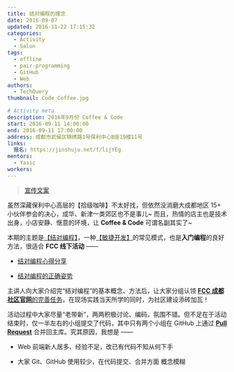 ```yaml
---
title: 结对编程的理念
date: 2016-09-07
updated: 2016-11-22 17:15:32
categories:
  - Activity
  - Salon
tags:
  - offline
  - pair-programming
  - GitHub
  - Web
authors:
  - TechQuery
thumbnail: Code_Coffee.jpg

# Activity meta
description: 2016年9月份 Coffee & Code
start: 2016-09-11 14:00:00
end: 2016-09-11 17:00:00
address: 成都市武侯区锦绣路1号保利中心B座19楼11号
links:
  报名: https://jinshuju.net/f/lijYEg
mentors:
  - Yasic
workers:
---
```


> [宣传文案][1]

虽然深藏保利中心高层的【拾级咖啡】不太好找，但依然没消磨大成都地区 15+ 小伙伴参会的决心，成华、新津一类郊区也不是事儿~ 而且，热情的店主也是技术出身，小店安静、惬意的环境，让 **Coffee & Code** 可谓名副其实了~

本期的主题是[【结对编程】][2]，一种[【敏捷开发】][3]的常见模式，也是**入门编程**的良好方法，很适合 **FCC 线下活动** ——

- [结对编程心得分享](http://blog.jobbole.com/87816/)

- [结对编程的正确姿势](http://insights.thoughtworkers.org/pair-programming/)

主讲人向大家介绍完“结对编程”的基本概念、方法后，让大家分组认领 [**FCC 成都社区官网**的完善任务][4]，在现场实践当天所学的同时，为社区建设添砖加瓦！

活动过程中大家尽量“老带新”，两两积极讨论、编码，氛围不错。但不足在于活动结束时，仅一半左右的小组提交了代码，其中只有两个小组在 GitHub 上通过 [**Pull Request**][5] 合并回主库。究其原因，我想是 ——

- Web 前端新人居多、经验不足，改已有代码不知从何下手

- 大家 Git、GitHub 使用较少，在代码提交、合并方面 概念模糊

[1]: https://mp.weixin.qq.com/s?__biz=MzU2MzY3NTM1Nw==&mid=2247486714&idx=1&sn=156c1680c687fa6a42523030bb652224#wechat_redirect
[2]: https://www.zhihu.com/topic/19553651/
[3]: https://www.zhihu.com/topic/19564208/
[4]: https://github.com/FreeCodeCamp-Chengdu/FreeCodeCamp-Chengdu.github.io/blob/v0/html/feature.html
[5]: https://help.github.com/en/articles/about-pull-requests

